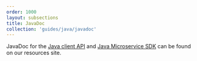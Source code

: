 ```yaml
---
order: 1000
layout: subsections
title: JavaDoc
collection: 'guides/java/javadoc'
---
```

JavaDoc for the <a href="http://resources.cumulocity.com/documentation/javasdk/current/" target="_blank">Java client API</a> and
<a href="http://resources.cumulocity.com/documentation/microservicesdk/current/" target="_blank">Java Microservice SDK</a> can be found on our resources site.
